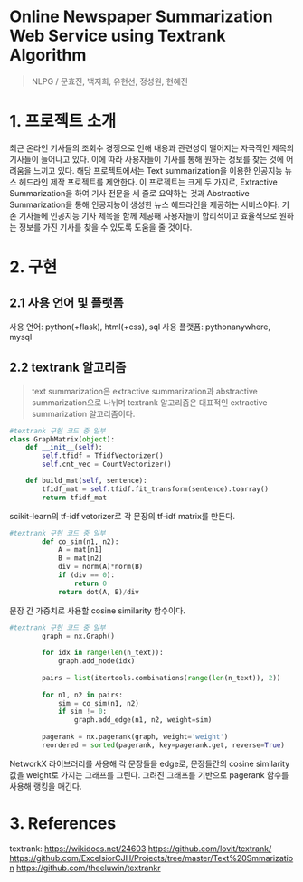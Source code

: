 Online Newspaper Summarization Web Service using Textrank Algorithm
============
> NLPG / 문효진, 백지희, 유현선, 정성원, 현혜진

# 1. 프로젝트 소개

최근 온라인 기사들의 조회수 경쟁으로 인해 내용과 관련성이 떨어지는 자극적인 제목의 기사들이 늘어나고 있다. 이에 따라 사용자들이 기사를 통해 원하는 정보를 찾는 것에 어려움을 느끼고 있다. 해당 프로젝트에서는 Text summarization을 이용한 인공지능 뉴스 헤드라인 제작 프로젝트를 제안한다. 이 프로젝트는 크게 두 가지로, Extractive Summarization을 하여 기사 전문을 세 줄로 요약하는 것과 Abstractive Summarization을 통해 인공지능이 생성한 뉴스 헤드라인을 제공하는 서비스이다. 기존 기사들에 인공지능 기사 제목을 함께 제공해 사용자들이 합리적이고 효율적으로 원하는 정보를 가진 기사를 찾을 수 있도록 도움을 줄 것이다.

# 2. 구현


## 2.1 사용 언어 및 플랫폼

사용 언어: python(+flask), html(+css), sql
사용 플랫폼: pythonanywhere, mysql

## 2.2 textrank 알고리즘

>text summarization은 extractive summarization과 abstractive summarization으로 나뉘며 textrank 알고리즘은 대표적인 extractive summarization 알고리즘이다.

```python
#textrank 구현 코드 중 일부
class GraphMatrix(object):
    def __init__(self):
        self.tfidf = TfidfVectorizer()
        self.cnt_vec = CountVectorizer()

    def build_mat(self, sentence):
        tfidf_mat = self.tfidf.fit_transform(sentence).toarray()
        return tfidf_mat
```
scikit-learn의 tf-idf vetorizer로 각 문장의 tf-idf matrix를 만든다.

```python
#textrank 구현 코드 중 일부
        def co_sim(n1, n2):
            A = mat[n1]
            B = mat[n2]
            div = norm(A)*norm(B)
            if (div == 0):
                return 0
            return dot(A, B)/div
```
문장 간 가중치로 사용할 cosine similarity 함수이다.

```python
#textrank 구현 코드 중 일부
        graph = nx.Graph()
        
        for idx in range(len(n_text)):
            graph.add_node(idx)
        
        pairs = list(itertools.combinations(range(len(n_text)), 2))
    
        for n1, n2 in pairs:
            sim = co_sim(n1, n2)
            if sim != 0:
                graph.add_edge(n1, n2, weight=sim)
    
        pagerank = nx.pagerank(graph, weight='weight')
        reordered = sorted(pagerank, key=pagerank.get, reverse=True)
```
NetworkX 라이브러리를 사용해 각 문장들을 edge로, 문장들간의 cosine similarity 값을 weight로 가지는 그래프를 그린다. 그려진 그래프를 기반으로 pagerank 함수를 사용해 랭킹을 매긴다.

# 3. References

textrank:
<https://wikidocs.net/24603>
<https://github.com/lovit/textrank/>
<https://github.com/ExcelsiorCJH/Projects/tree/master/Text%20Smmarization>
<https://github.com/theeluwin/textrankr>